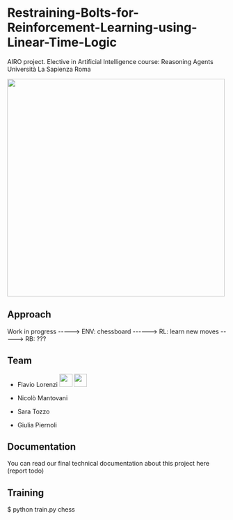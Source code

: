 # Restraining-Bolts-for-Reinforcement-Learning-using-Linear-Time-Logic
AIRO project. Elective in Artificial Intelligence course: Reasoning Agents
Università La Sapienza Roma

<a href="https://www.dis.uniroma1.it/"><img src="http://www.dis.uniroma1.it/sites/default/files/marchio%20logo%20eng%20jpg.jpg" width="500"></a>

## Approach
Work in progress ----->
ENV: chessboard ------>
RL: learn new moves ----->
RB: ???


## Team
* Flavio Lorenzi <a href="https://github.com/FlavioLorenzi"><img src="https://upload.wikimedia.org/wikipedia/commons/thumb/9/91/Octicons-mark-github.svg/1024px-Octicons-mark-github.svg.png" width="30"></a>
<a href="https://www.linkedin.com/in/flavio-lorenzi-875982171/"><img src="https://www.tecnomagazine.it/tech/wp-content/uploads/2013/05/linkedin-aggiungere-immagini.png" width="30"></a>

* Nicolò Mantovani 
* Sara Tozzo
* Giulia Piernoli


## Documentation
You can read our final technical documentation about this project here (report todo)



## Training
$ python train.py chess 
